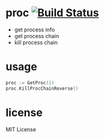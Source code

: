 # proc [![Build Status](https://travis-ci.org/gojudge/proc.svg?branch=master)](https://travis-ci.org/gojudge/proc)

- get process info
- get process chain
- kill process chain

# usage

```go
proc := GetProc(1)
proc.KillProcChainReverse()
```

# license

MIT License
